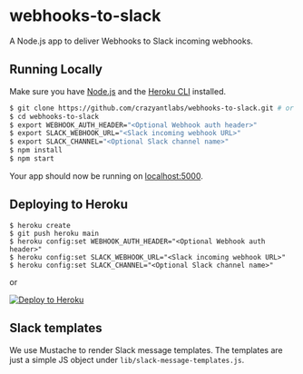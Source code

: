 # webhooks-to-slack

A Node.js app to deliver Webhooks to Slack incoming webhooks.

## Running Locally

Make sure you have [Node.js](http://nodejs.org/) and the [Heroku CLI](https://cli.heroku.com/) installed.

```sh
$ git clone https://github.com/crazyantlabs/webhooks-to-slack.git # or clone your own fork
$ cd webhooks-to-slack
$ export WEBHOOK_AUTH_HEADER="<Optional Webhook auth header>"
$ export SLACK_WEBHOOK_URL="<Slack incoming webhook URL>"
$ export SLACK_CHANNEL="<Optional Slack channel name>"
$ npm install
$ npm start
```

Your app should now be running on [localhost:5000](http://localhost:5000/).

## Deploying to Heroku

```
$ heroku create
$ git push heroku main
$ heroku config:set WEBHOOK_AUTH_HEADER="<Optional Webhook auth header>"
$ heroku config:set SLACK_WEBHOOK_URL="<Slack incoming webhook URL>"
$ heroku config:set SLACK_CHANNEL="<Optional Slack channel name>"
```
or

[![Deploy to Heroku](https://www.herokucdn.com/deploy/button.svg)](https://heroku.com/deploy)

## Slack templates

We use Mustache to render Slack message templates. The templates are just a simple JS object under `lib/slack-message-templates.js`.
